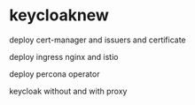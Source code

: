 # keycloaknew

deploy cert-manager and issuers and certificate

deploy ingress nginx and istio

deploy percona operator 

keycloak without and with proxy